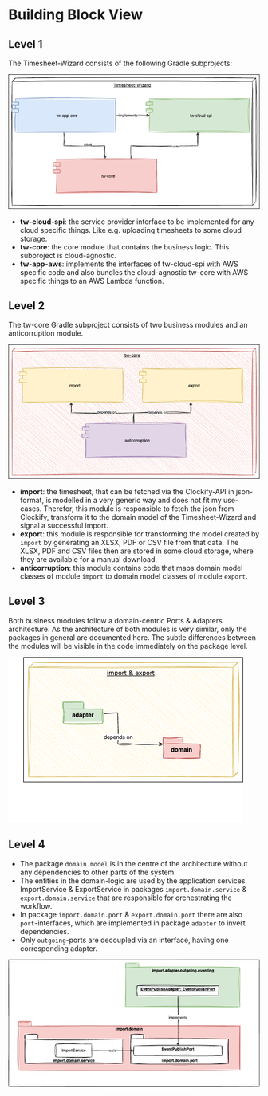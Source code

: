 # Building Block View

## Level 1

The Timesheet-Wizard consists of the following Gradle subprojects:

![Static-level-1](assets/static-level-1.drawio.png "Static-level-1")

- **tw-cloud-spi**: the service provider interface to be implemented for any cloud specific things. Like e.g. uploading
  timesheets to some cloud storage.
- **tw-core**: the core module that contains the business logic. This subproject is cloud-agnostic.
- **tw-app-aws**: implements the interfaces of tw-cloud-spi with AWS specific code and also bundles the cloud-agnostic
  tw-core with AWS specific things to an AWS Lambda function.

## Level 2

The tw-core Gradle subproject consists of two business modules and an anticorruption module.

![Static-level-2](assets/static-level-2.drawio.png "Static-level-2")

- **import**: the timesheet, that can be fetched via the Clockify-API in json-format, is modelled in a very
  generic way and does not fit my use-cases. Therefor, this module is responsible to fetch the json from Clockify,
  transform it to the domain model of the Timesheet-Wizard and signal a successful import.
- **export**: this module is responsible for transforming the model created by `import` by generating an
  XLSX, PDF or CSV file from that data. The XLSX, PDF and CSV files then are stored in some cloud storage, where they
  are available for a manual download.
- **anticorruption**: this module contains code that maps domain model classes of module `import` to domain model classes
  of module `export`.

## Level 3

Both business modules follow a domain-centric Ports & Adapters architecture. As the architecture of both modules is
very similar, only the packages in general are documented here. The subtle differences between the modules will be
visible in the code immediately on the package level.

![Static-level-3](assets/static-level-3.drawio.png "Static-level-3")

## Level 4

- The package `domain.model` is in the centre of the architecture without any dependencies to other parts of the system.
- The entities in the domain-logic are used by the application services ImportService & ExportService in packages
`import.domain.service` & `export.domain.service` that are responsible for orchestrating the workflow.
- In package `import.domain.port` & `export.domain.port` there are also `port`-interfaces, which are implemented in package
  `adapter` to invert dependencies.
- Only `outgoing`-ports are decoupled via an interface, having one corresponding adapter.

![Static-level-4](assets/static-level-4.drawio.png "Static-level-4")

